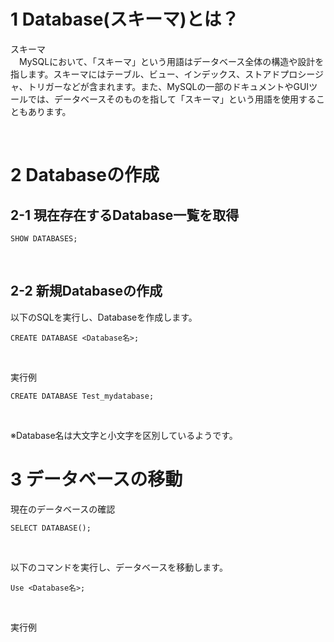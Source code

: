 # 1 Database(スキーマ)とは？

スキーマ<br>
　MySQLにおいて、「スキーマ」という用語はデータベース全体の構造や設計を指します。スキーマにはテーブル、ビュー、インデックス、ストアドプロシージャ、トリガーなどが含まれます。また、MySQLの一部のドキュメントやGUIツールでは、データベースそのものを指して「スキーマ」という用語を使用することもあります。

<br>

# 2 Databaseの作成

## 2-1 現在存在するDatabase一覧を取得

```
SHOW DATABASES;
```

<br>

## 2-2 新規Databaseの作成

以下のSQLを実行し、Databaseを作成します。

```
CREATE DATABASE <Database名>;
```

<br>


実行例

```
CREATE DATABASE Test_mydatabase;
```

<br>

※Database名は大文字と小文字を区別しているようです。



# 3 データベースの移動

現在のデータベースの確認

```
SELECT DATABASE();
```

<br>

以下のコマンドを実行し、データベースを移動します。

```
Use <Database名>;
```

<br>


実行例


